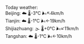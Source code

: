 Today weather:  
Beijing: ☁️ 🌡️-3°C 🌬️↖4km/h  
Tianjin: ☁️ 🌡️-1°C 🌬️←19km/h  
Shijiazhuang: 🌫  🌡️+0°C 🌬️↙11km/h  
Tangshan: ☁️ 🌡️-1°C 🌬️←10km/h  
